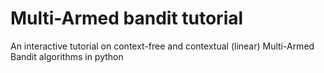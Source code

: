 # Multi-Armed bandit tutorial
An interactive tutorial on context-free and contextual (linear) Multi-Armed Bandit algorithms in python
